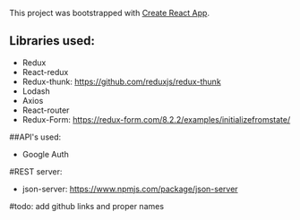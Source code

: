 This project was bootstrapped with [Create React App](https://github.com/facebook/create-react-app).

## Libraries used:

- Redux
- React-redux
- Redux-thunk: https://github.com/reduxjs/redux-thunk
- Lodash
- Axios
- React-router
- Redux-Form: https://redux-form.com/8.2.2/examples/initializefromstate/

##API's used:
- Google Auth

#REST server:
- json-server: https://www.npmjs.com/package/json-server


#todo: add github links and proper names
